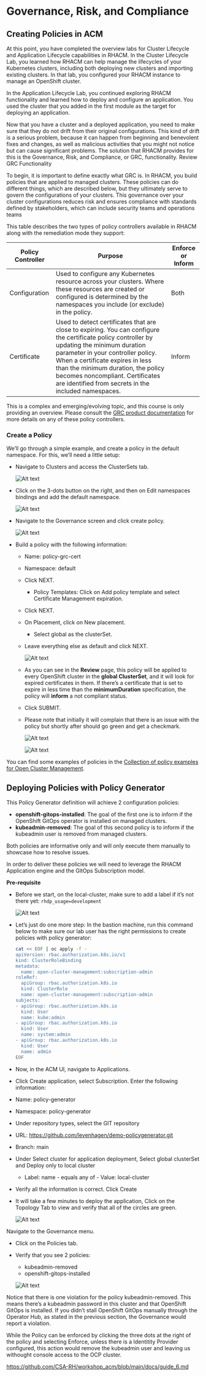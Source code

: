 # Governance, Risk, and Compliance
## Creating Policies in ACM

At this point, you have completed the overview labs for Cluster Lifecycle and Application Lifecycle capabilities in RHACM. In the Cluster Lifecycle Lab, you learned how RHACM can help manage the lifecycles of your Kubernetes clusters, including both deploying new clusters and importing existing clusters. In that lab, you configured your RHACM instance to manage an OpenShift cluster.

In the Application Lifecycle Lab, you continued exploring RHACM functionality and learned how to deploy and configure an application. You used the cluster that you added in the first module as the target for deploying an application.

Now that you have a cluster and a deployed application, you need to make sure that they do not drift from their original configurations. This kind of drift is a serious problem, because it can happen from beginning and benevolent fixes and changes, as well as malicious activities that you might not notice but can cause significant problems. The solution that RHACM provides for this is the Governance, Risk, and Compliance, or GRC, functionality.
Review GRC Functionality

To begin, it is important to define exactly what GRC is. In RHACM, you build policies that are applied to managed clusters. These policies can do different things, which are described below, but they ultimately serve to govern the configurations of your clusters. This governance over your cluster configurations reduces risk and ensures compliance with standards defined by stakeholders, which can include security teams and operations teams

This table describes the two types of policy controllers available in RHACM along with the remediation mode they support:

| Policy Controller | Purpose | Enforce or Inform |
|----------|----------|----------|
| Configuration | Used to configure any Kubernetes resource across your clusters. Where these resources are created or configured is determined by the namespaces you include (or exclude) in the policy. | Both |
| Certificate | Used to detect certificates that are close to expiring. You can configure the certificate policy controller by updating the minimum duration parameter in your controller policy. When a certificate expires in less than the minimum duration, the policy becomes noncompliant. Certificates are identified from secrets in the included namespaces. | Inform |

This is a complex and emerging/evolving topic, and this course is only providing an overview. Please consult the [GRC product documentation](https://docs.redhat.com/en/documentation/red_hat_advanced_cluster_management_for_kubernetes/2.12/html/governance/index) for more details on any of these policy controllers.

### Create a Policy
We’ll go through a simple example, and create a policy in the default namespace.
For this, we’ll need a little setup:

- Navigate to Clusters and access the ClusterSets tab.

    ![Alt text](../images/policy1.png?raw=true "policy1")

- Click on the 3-dots button on the right, and then on Edit namespaces bindings and add the default namespace.

    ![Alt text](../images/policy2.png?raw=true "policy2")

- Navigate to the Governance screen and click create policy. 

    ![Alt text](../images/policy3.png?raw=true "policy3")

- Build a policy with the following information:
    - Name: policy-grc-cert
    - Namespace: default
    - Click NEXT.
        - Policy Templates: Click on Add policy template and select Certificate Management expiration.
    - Click NEXT.
    - On Placement, click on New placement.
        - Select global as the clusterSet.
    - Leave everything else as default and click NEXT.

        ![Alt text](../images/policy4.png?raw=true "policy4")

    - As you can see in the **Review** page, this policy will be applied to every OpenShift cluster in the **global ClusterSet**, and it will look for expired certificates in them. If there’s a certificate that is set to expire in less time than the **minimumDuration** specification, the policy will **inform** a not compliant status.

    - Click SUBMIT.

    - Please note that initially it will complain that there is an issue with the policy but shortly after should go green and get a checkmark.

        ![Alt text](../images/policy5.png?raw=true "policy5")

        ![Alt text](../images/policy6.png?raw=true "policy6")

You can find some examples of policies in the [Collection of policy examples for Open Cluster Management](https://github.com/open-cluster-management/policy-collection).


## Deploying Policies with Policy Generator

This Policy Generator definition will achieve 2 configuration policies:
- **openshift-gitops-installed**: The goal of the first one is to inform if the OpenShift GitOps operator is installed on managed clusters.
- **kubeadmin-removed**: The goal of this second policy is to inform if the kubeadmin user is removed from managed clusters.

Both policies are informative only and will only execute them manually to showcase how to resolve issues.

In order to deliver these policies we will need to leverage the RHACM Application engine and the GitOps Subscription model.

**Pre-requisite** 
- Before we start, on the local-cluster, make sure to add a label if it’s not there yet: `rhdp_usage=development`

    ![Alt text](../images/policy7.png?raw=true "policy7")

- Let’s just do one more step: In the bastion machine, run this command below to make sure our lab user has the right permissions to create policies with policy generator:

    ```sh
    cat << EOF | oc apply -f -
    apiVersion: rbac.authorization.k8s.io/v1
    kind: ClusterRoleBinding
    metadata:
      name: open-cluster-management:subscription-admin
    roleRef:
      apiGroup: rbac.authorization.k8s.io
      kind: ClusterRole
      name: open-cluster-management:subscription-admin
    subjects:
    - apiGroup: rbac.authorization.k8s.io
      kind: User
      name: kube:admin
    - apiGroup: rbac.authorization.k8s.io
      kind: User
      name: system:admin
    - apiGroup: rbac.authorization.k8s.io
      kind: User
      name: admin
    EOF
    ```

- Now, in the ACM UI, navigate to Applications.

- Click Create application, select Subscription. Enter the following information:
- Name: policy-generator
- Namespace: policy-generator
- Under repository types, select the GIT repository
- URL: https://github.com/levenhagen/demo-policygenerator.git
- Branch: main
- Under Select cluster for application deployment, Select global clusterSet and Deploy only to local cluster 
    - Label: name - equals any of - Value: local-cluster
- Verify all the information is correct. Click Create
- It will take a few minutes to deploy the application, Click on the Topology Tab to view and verify that all of the circles are green.

    ![Alt text](../images/policy8.png?raw=true "policy8")

Navigate to the Governance menu.
- Click on the Policies tab.
- Verify that you see 2 policies:
    - kubeadmin-removed
    - openshift-gitops-installed

    ![Alt text](../images/policy9_new.png?raw=true "policy9")

Notice that there is one violation for the policy kubeadmin-removed. This means there’s a kubeadmin password in this cluster and that OpenShift GitOps is installed. If you didn’t stall OpenShift GitOps manually through the Operator Hub, as stated in the previous section, the Governance would report a violation.

While the Policy can be enforced by clicking the three dots at the right of the policy and selecting Enforce, unless there is a Identitity Provider configured, this action would remove the kubeadmin user and leaving us withought console access to the OCP cluster.

https://github.com/CSA-RH/workshop_acm/blob/main/docs/guide_6.md
